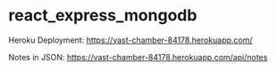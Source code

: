 # react_express_mongodb

Heroku Deployment:
https://vast-chamber-84178.herokuapp.com/

Notes in JSON:
https://vast-chamber-84178.herokuapp.com/api/notes
